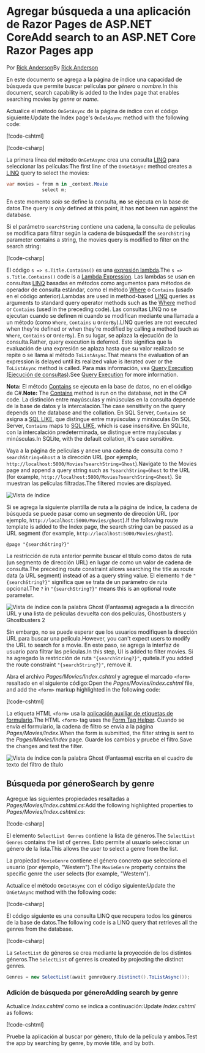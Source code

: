 # <a name="add-search-to-an-aspnet-core-razor-pages-app"></a><span data-ttu-id="ca5cf-101">Agregar búsqueda a una aplicación de Razor Pages de ASP.NET Core</span><span class="sxs-lookup"><span data-stu-id="ca5cf-101">Add search to an ASP.NET Core Razor Pages app</span></span>

<span data-ttu-id="ca5cf-102">Por [Rick Anderson](https://twitter.com/RickAndMSFT)</span><span class="sxs-lookup"><span data-stu-id="ca5cf-102">By [Rick Anderson](https://twitter.com/RickAndMSFT)</span></span>

<span data-ttu-id="ca5cf-103">En este documento se agrega a la página de índice una capacidad de búsqueda que permite buscar películas por *género* o *nombre*.</span><span class="sxs-lookup"><span data-stu-id="ca5cf-103">In this document, search capability is added to the Index page that enables searching movies by *genre* or *name*.</span></span>

<span data-ttu-id="ca5cf-104">Actualice el método `OnGetAsync` de la página de índice con el código siguiente:</span><span class="sxs-lookup"><span data-stu-id="ca5cf-104">Update the Index page's `OnGetAsync` method with the following code:</span></span>

[!code-cshtml[](../../tutorials/razor-pages/razor-pages-start/sample/RazorPagesMovie/Pages/_ViewStart.cshtml)]

[!code-csharp[](../../tutorials/razor-pages/razor-pages-start/sample/RazorPagesMovie/Pages/Movies/Index.cshtml.cs?name=snippet_1stSearch)]

<span data-ttu-id="ca5cf-105">La primera línea del método `OnGetAsync` crea una consulta [LINQ](/dotnet/csharp/programming-guide/concepts/linq/) para seleccionar las películas:</span><span class="sxs-lookup"><span data-stu-id="ca5cf-105">The first line of the `OnGetAsync` method creates a [LINQ](/dotnet/csharp/programming-guide/concepts/linq/) query to select the movies:</span></span>

```csharp
var movies = from m in _context.Movie
             select m;
```

<span data-ttu-id="ca5cf-106">En este momento *solo* se define la consulta, **no** se ejecuta en la base de datos.</span><span class="sxs-lookup"><span data-stu-id="ca5cf-106">The query is *only* defined at this point, it has **not** been run against the database.</span></span>

<span data-ttu-id="ca5cf-107">Si el parámetro `searchString` contiene una cadena, la consulta de películas se modifica para filtrar según la cadena de búsqueda:</span><span class="sxs-lookup"><span data-stu-id="ca5cf-107">If the `searchString` parameter contains a string, the movies query is modified to filter on the search string:</span></span>

[!code-csharp[](../../tutorials/razor-pages/razor-pages-start/sample/RazorPagesMovie/Pages/Movies/Index.cshtml.cs?name=snippet_SearchNull)]

<span data-ttu-id="ca5cf-108">El código `s => s.Title.Contains()` es una [expresión lambda](/dotnet/csharp/programming-guide/statements-expressions-operators/lambda-expressions).</span><span class="sxs-lookup"><span data-stu-id="ca5cf-108">The `s => s.Title.Contains()` code is a [Lambda Expression](/dotnet/csharp/programming-guide/statements-expressions-operators/lambda-expressions).</span></span> <span data-ttu-id="ca5cf-109">Las lambdas se usan en consultas [LINQ](/dotnet/csharp/programming-guide/concepts/linq/) basadas en métodos como argumentos para métodos de operador de consulta estándar, como el método [Where](/dotnet/csharp/programming-guide/concepts/linq/query-syntax-and-method-syntax-in-linq) o `Contains` (usado en el código anterior).</span><span class="sxs-lookup"><span data-stu-id="ca5cf-109">Lambdas are used in method-based [LINQ](/dotnet/csharp/programming-guide/concepts/linq/) queries as arguments to standard query operator methods such as the [Where](/dotnet/csharp/programming-guide/concepts/linq/query-syntax-and-method-syntax-in-linq) method or `Contains` (used in the preceding code).</span></span> <span data-ttu-id="ca5cf-110">Las consultas LINQ no se ejecutan cuando se definen ni cuando se modifican mediante una llamada a un método (como `Where`, `Contains` u `OrderBy`).</span><span class="sxs-lookup"><span data-stu-id="ca5cf-110">LINQ queries are not executed when they're defined or when they're modified by calling a method (such as `Where`, `Contains`  or `OrderBy`).</span></span> <span data-ttu-id="ca5cf-111">En su lugar, se aplaza la ejecución de la consulta.</span><span class="sxs-lookup"><span data-stu-id="ca5cf-111">Rather, query execution is deferred.</span></span> <span data-ttu-id="ca5cf-112">Esto significa que la evaluación de una expresión se aplaza hasta que su valor realizado se repite o se llama al método `ToListAsync`.</span><span class="sxs-lookup"><span data-stu-id="ca5cf-112">That means the evaluation of an expression is delayed until its realized value is iterated over or the `ToListAsync` method is called.</span></span> <span data-ttu-id="ca5cf-113">Para más información, vea [Query Execution (Ejecución de consultas)](/dotnet/framework/data/adonet/ef/language-reference/query-execution).</span><span class="sxs-lookup"><span data-stu-id="ca5cf-113">See [Query Execution](/dotnet/framework/data/adonet/ef/language-reference/query-execution) for more information.</span></span>

<span data-ttu-id="ca5cf-114">**Nota:** El método [Contains](/dotnet/api/system.data.objects.dataclasses.entitycollection-1.contains) se ejecuta en la base de datos, no en el código de C#.</span><span class="sxs-lookup"><span data-stu-id="ca5cf-114">**Note:** The [Contains](/dotnet/api/system.data.objects.dataclasses.entitycollection-1.contains) method is run on the database, not in the C# code.</span></span> <span data-ttu-id="ca5cf-115">La distinción entre mayúsculas y minúsculas en la consulta depende de la base de datos y la intercalación.</span><span class="sxs-lookup"><span data-stu-id="ca5cf-115">The case sensitivity on the query depends on the database and the collation.</span></span> <span data-ttu-id="ca5cf-116">En SQL Server, `Contains` se asigna a [SQL LIKE](/sql/t-sql/language-elements/like-transact-sql), que distingue entre mayúsculas y minúsculas.</span><span class="sxs-lookup"><span data-stu-id="ca5cf-116">On SQL Server, `Contains` maps to [SQL LIKE](/sql/t-sql/language-elements/like-transact-sql), which is case insensitive.</span></span> <span data-ttu-id="ca5cf-117">En SQLite, con la intercalación predeterminada, se distingue entre mayúsculas y minúsculas.</span><span class="sxs-lookup"><span data-stu-id="ca5cf-117">In SQLite, with the default collation, it's case sensitive.</span></span>

<span data-ttu-id="ca5cf-118">Vaya a la página de películas y anexe una cadena de consulta como `?searchString=Ghost` a la dirección URL (por ejemplo, `http://localhost:5000/Movies?searchString=Ghost`).</span><span class="sxs-lookup"><span data-stu-id="ca5cf-118">Navigate to the Movies page and append a query string such as `?searchString=Ghost` to the URL (for example, `http://localhost:5000/Movies?searchString=Ghost`).</span></span> <span data-ttu-id="ca5cf-119">Se muestran las películas filtradas.</span><span class="sxs-lookup"><span data-stu-id="ca5cf-119">The filtered movies are displayed.</span></span>

![Vista de índice](../../tutorials/razor-pages/search/_static/ghost.png)

<span data-ttu-id="ca5cf-121">Si se agrega la siguiente plantilla de ruta a la página de índice, la cadena de búsqueda se puede pasar como un segmento de dirección URL (por ejemplo, `http://localhost:5000/Movies/ghost`).</span><span class="sxs-lookup"><span data-stu-id="ca5cf-121">If the following route template is added to the Index page, the search string can be passed as a URL segment (for example, `http://localhost:5000/Movies/ghost`).</span></span>

```cshtml
@page "{searchString?}"
```

<span data-ttu-id="ca5cf-122">La restricción de ruta anterior permite buscar el título como datos de ruta (un segmento de dirección URL) en lugar de como un valor de cadena de consulta.</span><span class="sxs-lookup"><span data-stu-id="ca5cf-122">The preceding route constraint allows searching the title as route data (a URL segment) instead of as a query string value.</span></span>  <span data-ttu-id="ca5cf-123">El elemento `?` de `"{searchString?}"` significa que se trata de un parámetro de ruta opcional.</span><span class="sxs-lookup"><span data-stu-id="ca5cf-123">The `?` in `"{searchString?}"` means this is an optional route parameter.</span></span>

![Vista de índice con la palabra Ghost (Fantasma) agregada a la dirección URL y una lista de películas devuelta con dos películas, Ghostbusters y Ghostbusters 2](../../tutorials/razor-pages/search/_static/g2.png)

<span data-ttu-id="ca5cf-125">Sin embargo, no se puede esperar que los usuarios modifiquen la dirección URL para buscar una película.</span><span class="sxs-lookup"><span data-stu-id="ca5cf-125">However, you can't expect users to modify the URL to search for a movie.</span></span> <span data-ttu-id="ca5cf-126">En este paso, se agrega la interfaz de usuario para filtrar las películas.</span><span class="sxs-lookup"><span data-stu-id="ca5cf-126">In this step, UI is added to filter movies.</span></span> <span data-ttu-id="ca5cf-127">Si ha agregado la restricción de ruta `"{searchString?}"`, quítela.</span><span class="sxs-lookup"><span data-stu-id="ca5cf-127">If you added the route constraint `"{searchString?}"`, remove it.</span></span>

<span data-ttu-id="ca5cf-128">Abra el archivo *Pages/Movies/Index.cshtml* y agregue el marcado `<form>` resaltado en el siguiente código:</span><span class="sxs-lookup"><span data-stu-id="ca5cf-128">Open the *Pages/Movies/Index.cshtml* file, and add the `<form>` markup highlighted in the following code:</span></span>

[!code-cshtml[](../../tutorials/razor-pages/razor-pages-start/sample/RazorPagesMovie/Pages/Movies/Index2.cshtml?highlight=14-19&range=1-22)]

<span data-ttu-id="ca5cf-129">La etiqueta HTML `<form>` usa la [aplicación auxiliar de etiquetas de formulario](xref:mvc/views/working-with-forms#the-form-tag-helper).</span><span class="sxs-lookup"><span data-stu-id="ca5cf-129">The HTML `<form>` tag uses the [Form Tag Helper](xref:mvc/views/working-with-forms#the-form-tag-helper).</span></span> <span data-ttu-id="ca5cf-130">Cuando se envía el formulario, la cadena de filtro se envía a la página *Pages/Movies/Index*.</span><span class="sxs-lookup"><span data-stu-id="ca5cf-130">When the form is submitted, the filter string is sent to the *Pages/Movies/Index* page.</span></span> <span data-ttu-id="ca5cf-131">Guarde los cambios y pruebe el filtro.</span><span class="sxs-lookup"><span data-stu-id="ca5cf-131">Save the changes and test the filter.</span></span>

![Vista de índice con la palabra Ghost (Fantasma) escrita en el cuadro de texto del filtro de título](../../tutorials/razor-pages/search/_static/filter.png)

## <a name="search-by-genre"></a><span data-ttu-id="ca5cf-133">Búsqueda por género</span><span class="sxs-lookup"><span data-stu-id="ca5cf-133">Search by genre</span></span>

<span data-ttu-id="ca5cf-134">Agregue las siguientes propiedades resaltadas a *Pages/Movies/Index.cshtml.cs*:</span><span class="sxs-lookup"><span data-stu-id="ca5cf-134">Add the following highlighted properties to *Pages/Movies/Index.cshtml.cs*:</span></span>

[!code-csharp[](../../tutorials/razor-pages/razor-pages-start/sample/RazorPagesMovie/Pages/Movies/Index.cshtml.cs?name=snippet_newProps&highlight=11-999)]

<span data-ttu-id="ca5cf-135">El elemento `SelectList Genres` contiene la lista de géneros.</span><span class="sxs-lookup"><span data-stu-id="ca5cf-135">The `SelectList Genres` contains the list of genres.</span></span> <span data-ttu-id="ca5cf-136">Esto permite al usuario seleccionar un género de la lista.</span><span class="sxs-lookup"><span data-stu-id="ca5cf-136">This allows the user to select a genre from the list.</span></span>

<span data-ttu-id="ca5cf-137">La propiedad `MovieGenre` contiene el género concreto que selecciona el usuario (por ejemplo, "Western").</span><span class="sxs-lookup"><span data-stu-id="ca5cf-137">The `MovieGenre` property contains the specific genre the user selects (for example, "Western").</span></span>

<span data-ttu-id="ca5cf-138">Actualice el método `OnGetAsync` con el código siguiente:</span><span class="sxs-lookup"><span data-stu-id="ca5cf-138">Update the `OnGetAsync` method with the following code:</span></span>

[!code-csharp[](../../tutorials/razor-pages/razor-pages-start/sample/RazorPagesMovie/Pages/Movies/Index.cshtml.cs?name=snippet_SearchGenre)]

<span data-ttu-id="ca5cf-139">El código siguiente es una consulta LINQ que recupera todos los géneros de la base de datos.</span><span class="sxs-lookup"><span data-stu-id="ca5cf-139">The following code is a LINQ query that retrieves all the genres from the database.</span></span>

[!code-csharp[](../../tutorials/razor-pages/razor-pages-start/sample/RazorPagesMovie/Pages/Movies/Index.cshtml.cs?name=snippet_LINQ)]

<span data-ttu-id="ca5cf-140">La `SelectList` de géneros se crea mediante la proyección de los distintos géneros.</span><span class="sxs-lookup"><span data-stu-id="ca5cf-140">The `SelectList` of genres is created by projecting the distinct genres.</span></span>

<!-- BUG in OPS
Tag snippet_selectlist's start line '75' should be less than end line '29' when resolving "[!code-csharp[](../../tutorials/razor-pages/razor-pages-start/sample/RazorPagesMovie/Pages/Movies/Index.cshtml.cs?name=snippet_SelectList)]"

There's no start line.

[!code-csharp[](../../tutorials/razor-pages/razor-pages-start/sample/RazorPagesMovie/Pages/Movies/Index.cshtml.cs?name=snippet_SelectList)]
-->

```csharp
Genres = new SelectList(await genreQuery.Distinct().ToListAsync());
```

### <a name="adding-search-by-genre"></a><span data-ttu-id="ca5cf-141">Adición de búsqueda por género</span><span class="sxs-lookup"><span data-stu-id="ca5cf-141">Adding search by genre</span></span>

<span data-ttu-id="ca5cf-142">Actualice *Index.cshtml* como se indica a continuación:</span><span class="sxs-lookup"><span data-stu-id="ca5cf-142">Update *Index.cshtml* as follows:</span></span>

[!code-cshtml[](../../tutorials/razor-pages/razor-pages-start/sample/RazorPagesMovie/Pages/Movies/IndexFormGenreNoRating.cshtml?highlight=16-18&range=1-26)]

<span data-ttu-id="ca5cf-143">Pruebe la aplicación al buscar por género, título de la película y ambos.</span><span class="sxs-lookup"><span data-stu-id="ca5cf-143">Test the app by searching by genre, by movie title, and by both.</span></span>
